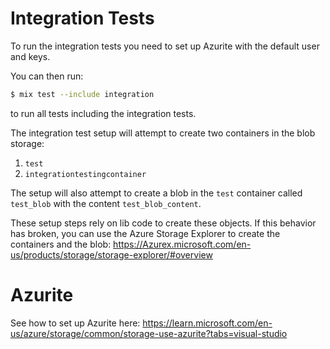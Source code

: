 # Integration Tests

To run the integration tests you need to set up Azurite with the default user and keys.

You can then run:

```bash
$ mix test --include integration
```

to run all tests including the integration tests.

The integration test setup will attempt to create two containers in the blob storage:

1. `test`
2. `integrationtestingcontainer`

The setup will also attempt to create a blob in the `test` container called `test_blob` with the content `test_blob_content`.

These setup steps rely on lib code to create these objects. If this behavior has broken, you can use the Azure Storage Explorer to create the containers and the blob:
https://Azurex.microsoft.com/en-us/products/storage/storage-explorer/#overview

# Azurite

See how to set up Azurite here:
https://learn.microsoft.com/en-us/azure/storage/common/storage-use-azurite?tabs=visual-studio
